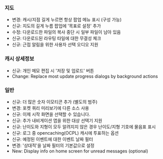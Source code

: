 ### 지도
- 변경: 캐시/지점 길게 누르면 항상 팝업 메뉴 표시 (구성 가능)
- 신규: 지도의 길게 누름 팝업에 '목표로 설정' 추가
- 수정: 다운로드한 파일의 복사 중단 시 일부 파일이 남아 있음
- 신규: 다운로드된 라우팅 타일에 대한 무결성 체크
- 신규: 근접 알림을 위한 사용자 선택 오디오 지원

### 캐시 상세정보
- 신규: 개인 메모 편집 시 '저장 및 업로드' 버튼
- Change: Replace most update progress dialogs by background actions

### 일반
- 신규: 더 많은 숫자 이모티콘 추가 (별도의 범주)
- 변경: 포켓 쿼리 미리보기에 다른 소스 사용
- 신규: 이제 시작 화면을 선택할 수 있습니다.
- 신규: 추가 내비게이션 앱을 위한 대상 선택기 지원
- 신규: 난이도와 지형이 모두 알려지지 않은 경우 난이도/지형 기호에 물음표 표시
- 신규: 로그 중 opencaching(OCPL) 캐시에 투표하는 옵션
- 신규: 예정된 이벤트에 대한 이벤트 날짜 필터
- 변경: '상대적'을 날짜 필터의 기본값으로 설정
- New: Display info on home screen for unread messages (optional)

